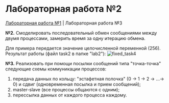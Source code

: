 # Лабораторная работа №2
[Лабораторная работа №1](lab1.md) | Лабораторная работа №3

<b>№2.</b> Смоделировать последовательный обмен сообщениями между двумя процессами, замерить время за одну итерацию обмена. 

Для примера передается значение целочисленной переменной (256). Результат работы (файл task2 в папке "lab2"):
![fixed_task4](https://user-images.githubusercontent.com/102433741/223767083-bf58ea4a-e845-47da-80d8-47a6aca18b02.png)

<b>№3.</b> Реализовать при помощи посылки сообщений типа "точка-точка" следующие схемы коммуникации процессов:
1) передача данных по кольцу: "эстафетная полочка" (0 -> 1 -> 2 -> ...-> 0) и сдвиг (одновременная посылка и прием сообщений); 
2) master-slave (все процессы общаются с одним);
3) перессылка данных от каждого процесса каждому.


